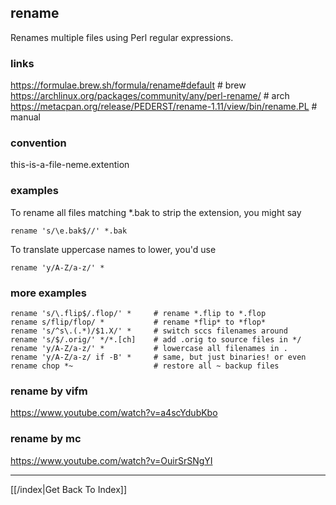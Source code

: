 ## rename
Renames multiple files using Perl regular expressions.

### links
https://formulae.brew.sh/formula/rename#default  # brew
https://archlinux.org/packages/community/any/perl-rename/  # arch
https://metacpan.org/release/PEDERST/rename-1.11/view/bin/rename.PL  # manual

### convention
this-is-a-file-neme.extention

### examples
To rename all files matching *.bak to strip the extension, you might say
```
rename 's/\e.bak$//' *.bak
```

To translate uppercase names to lower, you'd use
```
rename 'y/A-Z/a-z/' *
```

### more examples
```
rename 's/\.flip$/.flop/' *     # rename *.flip to *.flop
rename s/flip/flop/ *           # rename *flip* to *flop*
rename 's/^s\.(.*)/$1.X/' *     # switch sccs filenames around
rename 's/$/.orig/' */*.[ch]    # add .orig to source files in */
rename 'y/A-Z/a-z/' *           # lowercase all filenames in .
rename 'y/A-Z/a-z/ if -B' *     # same, but just binaries! or even
rename chop *~                  # restore all ~ backup files
```

### rename by vifm
https://www.youtube.com/watch?v=a4scYdubKbo

### rename by mc
https://www.youtube.com/watch?v=OuirSrSNgYI

---

[[/index|Get Back To Index]]
